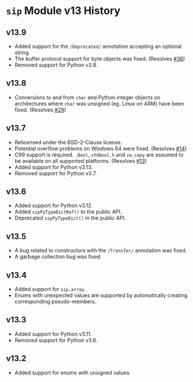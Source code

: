 # `sip` Module v13 History


## v13.9

- Added support for the `/Deprecated/` annotation accepting an optional string.
- The buffer protocol support for byte objects was fixed. (Resolves
  [#36](https://github.com/Python-SIP/sip/issues/36))
- Removed support for Python v3.8.


## v13.8

- Conversions to and from `char` and Python integer objects on architectures
  where `char` was unsigned (eg. Linux on ARM) have been fixed.  (Resolves
  [#29](https://github.com/Python-SIP/sip/issues/29))


## v13.7

- Relicensed under the BSD-2-Clause license.
- Potential overflow problems on Windows 64 were fixed.  (Resolves
  [#14](https://github.com/Python-SIP/sip/issues/14))
- C99 support is required.  `_Bool`, `stdbool.h` and `va_copy` are assumed to
  be available on all supported platforms.  (Resolves
  [#13](https://github.com/Python-SIP/sip/issues/13))
- Added support for Python v3.13.
- Removed support for Python v3.7.


## v13.6

- Added support for Python v3.12.
- Added `sipPyTypeDictRef()` to the public API.
- Deprecated `sipPyTypeDict()` in the public API.


## v13.5

- A bug related to constructors with the `/Transfer/` annotation was fixed.
- A garbage collection bug was fixed.


## v13.4

- Added support for `sip.array`.
- Enums with unexpected values are supported by automatically creating
  corresponding pseudo-members.


## v13.3

- Added support for Python v3.11.
- Removed support for Python v3.6.


## v13.2

- Added support for enums with unsigned values.
